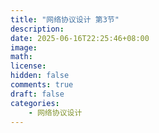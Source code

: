 ```yaml
---
title: "网络协议设计 第3节"
description: 
date: 2025-06-16T22:25:46+08:00
image: 
math: 
license: 
hidden: false
comments: true
draft: false
categories:
    - 网络协议设计
---
```


# 

